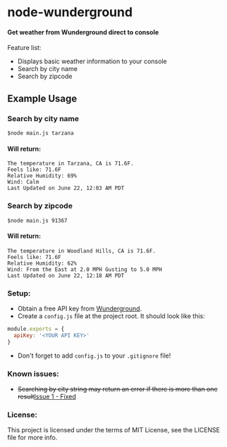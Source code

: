 # node-wunderground

#### Get weather from Wunderground direct to console

Feature list:

 * Displays basic weather information to your console
 * Search by city name
 * Search by zipcode

## Example Usage
### Search by city name
```
$node main.js tarzana
```
#### Will return:
```
The temperature in Tarzana, CA is 71.6F.
Feels like: 71.6F
Relative Humidity: 69%
Wind: Calm
Last Updated on June 22, 12:03 AM PDT
```
### Search by zipcode
```
$node main.js 91367
```
#### Will return:
```
The temperature in Woodland Hills, CA is 71.6F.
Feels like: 71.6F
Relative Humidity: 62%
Wind: From the East at 2.0 MPH Gusting to 5.0 MPH
Last Updated on June 22, 12:18 AM PDT
```

### Setup:
* Obtain a free API key from [Wunderground](https://www.wunderground.com/weather/api/).
* Create a `config.js` file at the project root. It should look like this:
```javascript
module.exports = {
  apiKey: '<YOUR API KEY>'
}
```
* Don't forget to add `config.js` to your `.gitignore` file!


### Known issues:

 * ~~Searching by city string may return an error if there is more than one result~~[Issue 1 - Fixed](https://github.com/archcorsair/node-wunderground/issues/1)

### License:
This project is licensed under the terms of MIT License, see the LICENSE file for more info.
